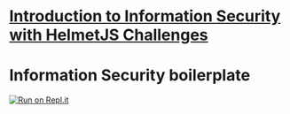 # [Introduction to Information Security with HelmetJS Challenges](https://www.freecodecamp.org/learn/information-security/information-security-with-helmetjs/)

# Information Security boilerplate
[![Run on Repl.it](https://repl.it/badge/github/nguyennguyen0110/boilerplate-info-security)](https://repl.it/github/nguyennguyen0110/boilerplate-info-security)
